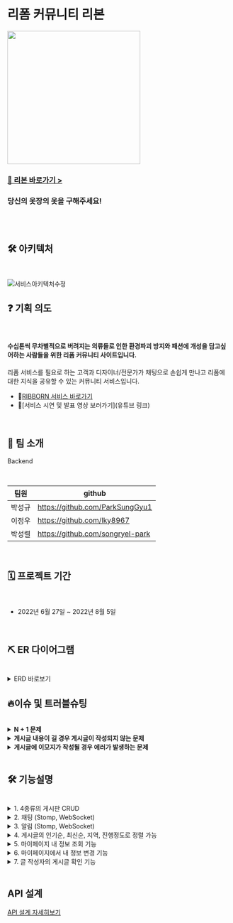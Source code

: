 # 리폼 커뮤니티 리본

<img height="300px" src="https://user-images.githubusercontent.com/105181604/181456826-d342485e-99c7-4f0c-8e28-b8c9870b9195.png">

### [🎀 리본 바로가기 >](https://ribborn.kr)


   
### 당신의 옷장의 옷을 구해주세요! 
<br><br>

## 🛠️ 아키텍처

<br>
<!-- <details> -->
<!--     <summary>아키텍처 바로보기</summary> -->

<!-- summary 아래 한칸 공백 두고 내용 삽입 -->
![서비스아키텍처수정](https://user-images.githubusercontent.com/59018674/182071222-93c422c3-7169-46d3-b223-857d56fa8dfd.png)


<!-- </details> -->


   
## ❓ 기획 의도       
<br>

#### 수십톤씩 무차별적으로 버려지는 의류들로 인한 환경파괴 방지와 패션에 개성을 담고싶어하는 사람들을 위한 리폼 커뮤니티 사이트입니다.

  리폼 서비스를 필요로 하는 고객과 디자이너/전문가가 채팅으로 손쉽게 만나고
  리폼에 대한 지식을 공유할 수 있는 커뮤니티 서비스입니다.


* 🤟[RIBBORN 서비스 바로가기](https://ribborn.kr/)
* 👀[서비스 시연 및 발표 영상 보러가기](유튜브 링크)

<br>

## 👥 팀 소개

Backend

<br>

팀원|github
---|---|
박성규 | https://github.com/ParkSungGyu1
이정우 | https://github.com/lky8967
박성렬 | https://github.com/songryel-park
<br>

## 🗓 프로젝트 기간

<br>

* 2022년 6월 27일 ~ 2022년 8월 5일 
  
<br>  

## ⛏️ ER 다이어그램

<br>

<details>
    <summary>ERD 바로보기</summary>

<!-- summary 아래 한칸 공백 두고 내용 삽입 -->
![ribborn (1)](https://user-images.githubusercontent.com/59018674/182074665-6bd5c496-4d1a-4847-911a-dd020ab3adcf.png)



</details>

## 🔥이슈 및 트러블슈팅

<br>

<details>
<summary><b>N + 1 문제</b></summary>
  
> **문제** : User, Post, Contents, Comment 엔티티는 N:1 맵핑이 되어있기 때문에 호출 시 N + 1 문제를 야기할 수 있음
>
> **해결** : 데이터를 Flat하게 조회해야 할 경우에는 Repository에서 DTO를 바로 생성하여 리턴했으나, 해당 방법은 페이징 처리가 되지 않기 때문에 페이징이 필요한 Comment는 API를 분리해서 따로 페이징 처리를 했음
  
</details>
<details>
<summary><b>게시글 내용이 길 경우 게시글이 작성되지 않는 문제</b></summary>
  
> **문제** : 게시글 내용이 길 경우 게시글이 작성되지 않고 rollback 처리 되는 문제 발생
>
> **해결** : 프론트단에서 글자 수를 제한하는 방법으로 생각했으나, 커뮤니티 서비스 특성상 글자수를 제한하는 것은 유저 입장에서 큰 불편함을 겪을 수 있기 때문에 nginx.conf 파일에서 client_max_body_size를 조정해서 처리했음
  
</details>

<details>
<summary><b>게시글에 이모지가 작성될 경우 에러가 발생하는 문제</b></summary>
  
> **문제** : 게시글,댓글,아이디 등 String이 들어가는 모든 문구에서 이모지가 들어갈 경우 HttpMessageNotWritableException 에러가 발생했음
>
> **해결** : 이모지는 2byte보다 크기가 크기 때문에 문제가 발생할 수 있다. XSS 필터를 추가해 해결할 수 있을 것 같다(22.08.01 현재 해결 x)
  
</details>

<br>

## :hammer_and_wrench: 기능설명

<br>
<details>
<summary>1. 4종류의 게시판 CRUD</summary>
  
<div markdown="1">       

- 리폼 견적요청, 리폼 후기, 리폼 질문, 디자이너/전문가 룩북 4종류의 게시판 CRUD
- 이미지 업로드, 댓글CRUD, 게시글 좋아요 및 공유 가능

![3](https://user-images.githubusercontent.com/59018674/182070501-58f8ad90-c6e4-45eb-ad04-bc4e6066a114.PNG)
![4](https://user-images.githubusercontent.com/59018674/182070504-1e9e1701-7db6-4b9b-b6fa-fc50ca46ae79.PNG)
![5](https://user-images.githubusercontent.com/59018674/182070505-b29ad171-7a23-4bd0-a95e-57f045683852.PNG)
![6](https://user-images.githubusercontent.com/59018674/182070509-b51b75ab-54ba-4a17-8e47-b64880e29791.PNG)


</div>
</details>

<details>
<summary>2. 채팅 (Stomp, WebSocket)</summary>
  
<div markdown="1">       

- 전문가/디자이너, 일반유저간 1 : 1 채팅방 생성
- 채팅 내용이 분 단위로 구분됨
- 좌측 채팅목록에서 기존 채팅중이던 목록을 확인할 수 있음
- 채팅 중 견적 게시글에 대해 진행중, 완료 등으로 상태 변경 가능

![채팅](https://user-images.githubusercontent.com/59018674/182070598-098dff0a-1d85-4a7f-a543-747b73ad3874.png)

</div>
</details>

<details>
<summary>3. 알림 (Stomp, WebSocket)</summary>
  
<div markdown="1">       

- 해당 채팅방에 있지 않거나 오프라인 상태 시, 알림 송신
  * 새로운 메시지 전달 시
  * 해당 견적 게시글의 상태가 변경될 시
  * 전문가/디자이너가 거래 취소 시
  
여기에 알림 이미지

</div>
</details>

<details>
<summary>4. 게시글의 인기순, 최신순, 지역, 진행정도로 정렬 가능</summary>
  
<div markdown="1">       
  
![image](https://user-images.githubusercontent.com/59018674/182070687-d319b7e2-dbf8-4352-be9c-bf221e97942b.png)
![image](https://user-images.githubusercontent.com/59018674/182070772-f3983d02-e2aa-4421-94ab-22200a739a4a.png)


</div>
</details>

<details>
<summary>5. 마이페이지 내 정보 조회 기능</summary>
  
- 본인이 작성한 게시글 / 북마크한 게시글을 확인 가능  
  
<div markdown="1">       
  
![image](https://user-images.githubusercontent.com/59018674/182070840-971b6ac3-d74f-49b8-b3ce-e6a5d1a525d1.png)

</div>
</details>

<details>
<summary>6. 마이페이지에서 내 정보 변경 기능</summary>
  
- 닉네임 및 개인정보 변경 가능
  
<div markdown="1">       
  
![image](https://user-images.githubusercontent.com/59018674/182070899-f14dcd71-11de-4aad-9152-8d43b600edfd.png)
  
</div>
</details>

<details>
<summary>7. 글 작성자의 게시글 확인 기능</summary>
  
- 작성자의 마이페이지에서 게시글 확인 가능 
  
<div markdown="1">       
  
![image](https://user-images.githubusercontent.com/59018674/182071064-215be52f-a653-4b91-b694-aadce3f2903b.png)
  
</div>
</details>

<br>

##  API 설계


[API 설계 자세히보기](https://www.notion.so/API-3078c33df93d4bc180531687a99b2757)




